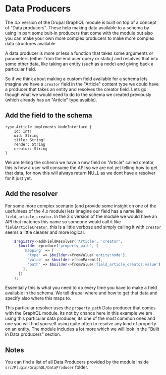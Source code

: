 # Data Producers

The 4.x version of the Drupal GraphQL module is built on top of a concept of "Data producers". These help making data available to a schema by using in part some buit-in producers that come with the module but also you can make your own more complex producers to make more complex data structures available.

A data producer is more or less a function that takes some arguments or parameters (either from the end user query or static) and resolves that into some other data, like taking an entity (such as a node) and giving back a particular field.

So if we think about making a custom field available for a schema lets imagine we have a `creator` field in the "Article" content type we could have a producer that takes an entity and resolves the creator field. Lets go though what we would need to do to the schema we created previously (which already has an "Article" type avaible).

## Add the field to the schema

```
type Article implements NodeInterface {
    id: Int!
    uid: String
    title: String!
    render: String
    creator: String
}
```

We are telling the schema we have a new field on "Article" called creator, this is how a user will consume the API so we are not yet telling how to get that data, for now this will always return NULL as we dont have a resolver for it just yet.

## Add the resolver

For some more complex scenario (and provide some insight on one of the usefulness of the 4.x module) lets imagine our field has a name like `field_article_creator`. In the 3.x version of the module we would have an API that matches this name so someone would call it like `fieldArticleCreator`, this is a little verbose and simply calling it with `creator` seems a little cleaner and more logical. 

```php 
    $registry->addFieldResolver('Article', 'creator',
      $builder->produce('property_path', [
        'mapping' => [
          'type' => $builder->fromValue('entity:node'),
          'value' => $builder->fromParent(),
          'path' => $builder->fromValue('field_article_creator.value'),
        ],
      ])
    );
```

Essentially this is what you need to do every time you have to make a field available in the schema. We tell drupal where and how to get that data and specify also where this maps to.

This particular resolver uses the `property_path` Data producer that comes with the GraphQL module. Its not by chance here in this example we am using this particular data producer, its one of the most common ones and one you will find yourself using quite often to resolve any kind of property on an entity. The module includes a lot more which we will look in the "Built in Data producers" section.

## Notes

You can find a list of all Data Producers provided by the module inside `src/Plugin/GraphQL/DataProducer` folder.
